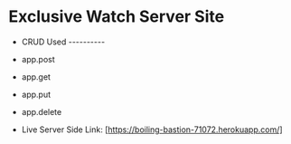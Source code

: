 # Exclusive Watch Server Site

- CRUD Used ----------
- app.post
- app.get
- app.put
- app.delete

- Live Server Side Link: [https://boiling-bastion-71072.herokuapp.com/]
